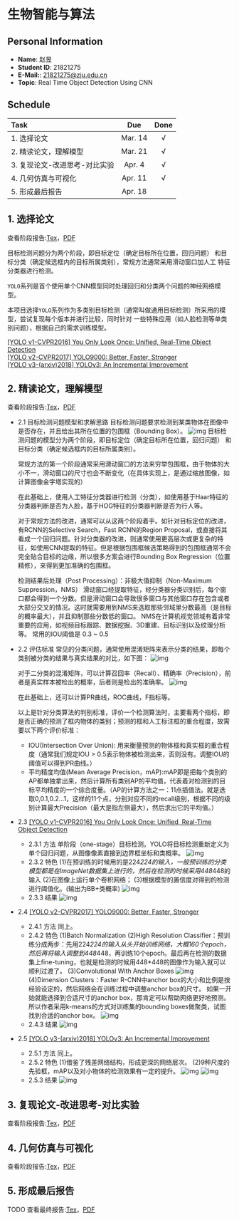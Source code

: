 # 生物智能与算法

## Personal Information
* **Name**: 赵昱  
* **Student ID**: 21821275
* **E-Mail:**: 21821275@zju.edu.cn
* **Topic**: Real Time Object Detection Using CNN

## Schedule
| Task | Due | Done |
| :-- | :-: | :-: |
| 1. 选择论文 | Mar. 14 | &radic; |
| 2. 精读论文，理解模型 | Mar. 21 | &radic;  |
| 3. 复现论文-改进思考-对比实验 | Apr. 4 | &radic; |
| 4. 几何仿真与可视化 | Apr. 11 |&radic;  |
| 5. 形成最后报告 | Apr. 18 |  | 

## 1. 选择论文
查看阶段报告:[Tex](report1-21821275.tex)，[PDF](report1-21821275.pdf)

目标检测问题分为两个阶段，即目标定位（确定目标所在位置，回归问题）
和目标分类（确定候选框内的目标所属类别），常规方法通常采用滑动窗口加人工
特征分类器进行检测。

`YOLO`系列是首个使用单个CNN模型同时处理回归和分类两个问题的神经网络模型。

本项目选择`YOLO`系列作为多类别目标检测（通常叫做通用目标检测）所采用的模型，尝试复现每个版本并进行比较，同时针对
一些特殊应用（如人脸检测等单类别问题），根据自己的需求训练模型。

[[YOLO v1-CVPR2016] You Only Look Once: Unified, Real-Time Object Detection](https://www.cv-foundation.org/openaccess/content_cvpr_2016/papers/Redmon_You_Only_Look_CVPR_2016_paper.pdf)  
[[YOLO v2-CVPR2017] YOLO9000: Better, Faster, Stronger](http://openaccess.thecvf.com/content_cvpr_2017/papers/Redmon_YOLO9000_Better_Faster_CVPR_2017_paper.pdf)  
[[YOLO v3-(arxiv)2018] YOLOv3: An Incremental Improvement](https://arxiv.org/pdf/1804.02767)  

## 2. 精读论文，理解模型

查看阶段报告:[Tex](report2-21821275.tex)，[PDF](report2-21821275.pdf)

- 2.1 目标检测问题模型和求解思路
    目标检测问题要求检测到某类物体在图像中是否存在，并且给出其所在位置的包围框（Bounding Box）。
    ![img](figs/fig_problem_model.jpg)
    目标检测问题的模型分为两个阶段，即目标定位（确定目标所在位置，回归问题）
和目标分类（确定候选框内的目标所属类别）。

    常规方法的第一个阶段通常采用滑动窗口的方法来穷举包围框，由于物体的大小不一，滑动窗口的尺寸也会不断变化（在具体实现上，是通过缩放图像，如计算图像金字塔实现的）

    在此基础上，使用人工特征分类器进行检测（分类），如使用基于Haar特征的分类器判断是否为人脸，基于HOG特征的分类器判断是否为行人等。

    对于常规方法的改进，通常可以从这两个阶段着手。如针对目标定位的改进，有RCNN的Selective Search，Fast RCNN的Region Proposal，或直接将其看成一个回归问题。针对分类器的改进，则通常使用更高层次或更复杂的特征，如使用CNN提取的特征。但是根据包围框候选策略得到的包围框通常不会完全贴合目标的边缘，所以很多方案会进行Bounding Box Regression（位置精修），来得到更加准确的包围框。
    
    检测结果后处理（Post Processing）：非极大值抑制（Non-Maximum Suppression，NMS）
    滑动窗口经提取特征，经分类器分类识别后，每个窗口都会得到一个分数。但是滑动窗口会导致很多窗口与其他窗口存在包含或者大部分交叉的情况。这时就需要用到NMS来选取那些邻域里分数最高（是目标的概率最大），并且抑制那些分数低的窗口。
    NMS在计算机视觉领域有着非常重要的应用，如视频目标跟踪、数据挖掘、3D重建、目标识别以及纹理分析等。
    常用的IOU阈值是 0.3 ~ 0.5

- 2.2 评估标准
    常见的分类问题，通常使用混淆矩阵来表示分类的结果，即每个类别被分类的结果与真实结果的对比，如下图：
    ![img](figs/fig_confusion_matrix.png)

    对于二分类的混淆矩阵，可以计算召回率（Recall）、精确率（Precision），前者是真实样本被检出的概率，后者则是检出的准确率。
    ![img](figs/fig_precision_recall.jpg)
    
    在此基础上，还可以计算PR曲线，ROC曲线，F指标等。

    以上是针对分类算法的判别标准，评价一个检测算法时，主要看两个指标，即是否正确的预测了框内物体的类别；预测的框和人工标注框的重合程度，故需要以下两个评价标准：
    - IOU(Intersection Over Union): 用来衡量预测的物体框和真实框的重合程度（通常我们规定IOU > 0.5表示物体被检测出来，否则没有。调整IOU的阈值可以得到PR曲线。）
    - 平均精度均值(Mean Average Precision，mAP):mAP即是把每个类别的AP都单独拿出来，然后计算所有类别AP的平均值，代表着对检测到的目标平均精度的一个综合度量。（AP的计算方法之一：11点插值法。就是选取0,0.1,0.2…1，这样的11个点，分别对应不同的recall级别，根据不同的级别计算最大Precision（最大是指左侧最大），然后求出它的平均值。）
    
- 2.3 [[YOLO v1-CVPR2016] You Only Look Once: Unified, Real-Time Object Detection](https://www.cv-foundation.org/openaccess/content_cvpr_2016/papers/Redmon_You_Only_Look_CVPR_2016_paper.pdf)  
    - 2.3.1 方法
        单阶段（one-stage）目标检测。YOLO将目标检测重新定义为单个回归问题，从图像像素直接到边界框坐标和类概率。
        ![img](figs/fig_structure_yolov1.PNG)
    - 2.3.2 特色
    (1)在预训练的时候用的是224*224的输入，一般预训练的分类模型都是在ImageNet数据集上进行的，然后在检测的时候采用448*448的输入
    (2)在图像上运行单个卷积网络；
    (3)根据模型的置信度对得到的检测进行阈值化。(输出为BB+类概率)
    ![img](figs/fig_model_yolov1.PNG)
    - 2.3.3 结果
    ![img](figs/fig_result_yolov1.PNG)

- 2.4 [[YOLO v2-CVPR2017] YOLO9000: Better, Faster, Stronger](http://openaccess.thecvf.com/content_cvpr_2017/papers/Redmon_YOLO9000_Better_Faster_CVPR_2017_paper.pdf)  
    - 2.4.1 方法
    同上。
    - 2.4.2 特色
    (1)Batch Normalization
    (2)High Resolution Classifier：预训练分成两步：先用224*224的输入从头开始训练网络，大概160个epoch，然后再将输入调整到448*448，再训练10个epoch。最后再在检测的数据集上fine-tuning，也就是检测的时候用448*448的图像作为输入就可以顺利过渡了。
    (3)Convolutional With Anchor Boxes
    ![img](figs/fig_anchor_yolov2.PNG)
    (4)Dimension Clusters：Faster R-CNN中anchor box的大小和比例是按经验设定的，然后网络会在训练过程中调整anchor box的尺寸。
如果一开始就能选择到合适尺寸的anchor box，那肯定可以帮助网络更好地预测。所以作者采用k-means的方式对训练集的bounding boxes做聚类，试图找到合适的anchor box。
    ![img](figs/fig_backbone_yolov2.PNG)
    - 2.4.3 结果
    ![img](figs/fig_result_yolov2.PNG)

- 2.5 [[YOLO v3-(arxiv)2018] YOLOv3: An Incremental Improvement](https://arxiv.org/pdf/1804.02767)    
    - 2.5.1 方法
    同上。
    - 2.5.2 特色
    (1)借鉴了残差网络结构，形成更深的网络层次。
    (2)9种尺度的先验框，mAP以及对小物体的检测效果有一定的提升。
    ![img](figs/fig_backbone_yolov3.PNG)
    ![img](figs/fig_model_yolov3.jpg)
    - 2.5.3 结果
    ![img](figs/fig_result_yolov3.PNG)

## 3. 复现论文-改进思考-对比实验
查看阶段报告:[Tex](report3-21821275.tex)，[PDF](report3-21821275.pdf)

## 4. 几何仿真与可视化
查看阶段报告:[Tex](report4-21821275.tex)，[PDF](report4-21821275.pdf)

## 5. 形成最后报告
TODO
查看最终报告:[Tex]()，[PDF]()
 